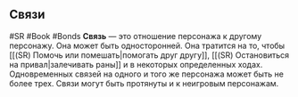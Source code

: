 ## **Связи**

#SR #Book #Bonds
**Связь** — это отношение персонажа к другому персонажу. Она может быть односторонней. Она тратится на то, чтобы [[(SR) Помочь или помешать|помогать друг другу]], [[(SR) Остановиться на привал|залечивать раны]] и в некоторых определенных ходах. Одновременных связей на одного и того же персонажа может быть не более трех. Связи могут быть протянуты и к неигровым персонажам.